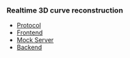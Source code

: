 ### Realtime 3D curve reconstruction

- [Protocol](https://github.com/Hexilee/crow/tree/master/proto)
- [Frontend](https://github.com/Hexilee/crow/tree/master/web)
- [Mock Server](https://github.com/Hexilee/crow/tree/master/mock)
- [Backend](https://github.com/Hexilee/crow/tree/master/backend)